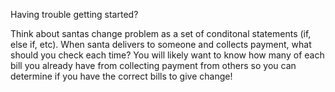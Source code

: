 Having trouble getting started?

Think about santas change problem as a set of conditonal statements (if, else if, etc).
When santa delivers to someone and collects payment, what should you check each time?
You will likely want to know how many of each bill you already have from collecting payment from others so you can determine if you have the correct bills to give change!
